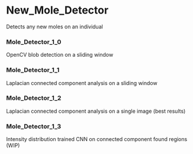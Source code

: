 # New_Mole_Detector
Detects any new moles on an individual

### Mole_Detector_1_0

OpenCV blob detection on a sliding window

### Mole_Detector_1_1

Laplacian connected component analysis on a sliding window

### Mole_Detector_1_2

Laplacian connected component analysis on a single image (best results)

### Mole_Detector_1_3

Intensity distribution trained CNN on connected component found regions (WIP)





